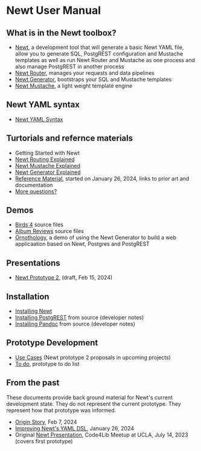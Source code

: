 
# Newt User Manual

## What is in the Newt toolbox?

- [Newt](newt.1.md), a development tool that will generate a basic Newt YAML file, allow you to generate SQL, PostgREST configuration and Mustache templates as well as run Newt Router and Mustache as one process and also manage PostgREST in another process
- [Newt Router](newtrouter.1.md), manages your requests and data pipelines
- [Newt Generator](newtgenerator.1.md), bootstraps your SQL and Mustache templates
- [Newt Mustache](newtmustache.1.md), a light weight template engine

## Newt YAML syntax

- [Newt YAML Syntax](newt_yaml_syntax.md)

## Turtorials and refernce materials

- Getting Started with Newt
- [Newt Routing Explained](newtrouter_explained.md)
- [Newt Mustache Explained](newtmustache_explained.md)
- [Newt Generator Explained](newtgenerator_explained.md)
- [Reference Material](reference_material.md), started on January 26, 2024, links to prior art and documentation
- [More questions?](more_questions.md)

## Demos

- [Birds 4](https://github.com/caltechlibrary/newt/tree/main/demos/birds4) source files
- [Album Reviews](https://github.com/caltechlibrary/newt/tree/main/demos/album_reviews) source files
- [Ornothology](ornothology.md), a demo of using the Newt Generator to build a web applicaation based on Newt, Postgres and PostgREST

## Presentations

- [Newt Prototype 2](presentation2/), (draft, Feb 15, 2024)

## Installation

- [Installing Newt](INSTALL.md)
- [Installing PostgREST](INSTALL-PostgREST.md) from source (developer notes)
- [Installing Pandoc](INSTALL-Pandoc.md) from source (developer notes)

## Prototype Development 

- [Use Cases](use_cases.md) (Newt prototype 2 proposals in upcoming projects)
- [To do](TODO.md), prototype to do list

## From the past

These documents provide back ground material for Newt's current development state. They do not
represent the current prototype. They represent how that prototype was informed.

- [Origin Story](origin_story.md), Feb 7, 2024
- [Improving Newt's YAML DSL](improving_the_type_dsl.md), January 26, 2024
- Original [Newt Presentation](presentation/), Code4Lib Meetup at UCLA, July 14, 2023 (covers first prototype)


